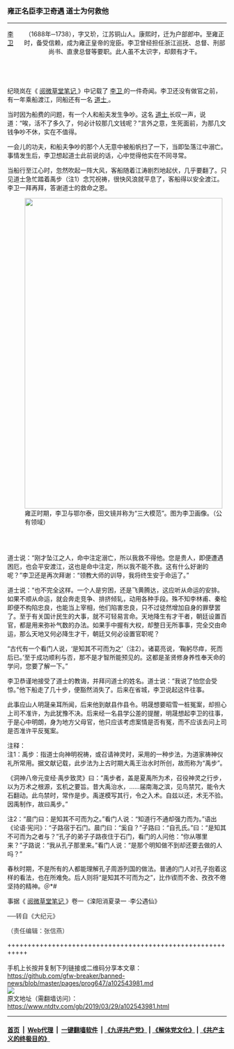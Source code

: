 ### 雍正名臣李卫奇遇 道士为何救他
------------------------

<div class="post_content" itemprop="articleBody">
 <div class="column">
  <div class="arttop mbottom20">
   <div class="imgtxt caption">
   </div>
  </div>
  <header role="heading">
   <div class="mbottom10 large-12 medium-12 small-12 columns">
    <a href="https://www.ntdtv.com/gb/李卫.htm">
     李卫
    </a>
    （1688年─1738），字又玠，江苏铜山人。康熙时，迁为户部郎中。至雍正时，备受信赖，成为雍正皇帝的宠臣。李卫曾经担任浙江巡抚、总督、刑部尚书、直隶总督等要职。此人虽不太识字，却颇有才干。
   </div>
  </header>
 </div>
 <p>
  纪晓岚在《
  <a href="https://www.ntdtv.com/gb/阅微草堂笔记.htm">
   阅微草堂笔记
  </a>
  》中记载了
  <a href="https://www.ntdtv.com/gb/李卫.htm">
   李卫
  </a>
  的一件奇闻。李卫还没有做官之前，有一年乘船渡江，同船还有一名
  <a href="https://www.ntdtv.com/gb/道士.htm">
   道士
  </a>
  。
 </p>
 <p>
  当时因为船费的问题，有一个人和船夫发生争吵。这名
  <a href="https://www.ntdtv.com/gb/道士.htm">
   道士
  </a>
  长叹一声，说道：“唉，活不了多久了，何必计较那几文钱呢？”言外之意，生死面前，为那几文钱争吵不休，实在不值得。
 </p>
 <p>
  一会儿的功夫，和船夫争吵的那个人无意中被船帆扫了一下，当即坠落江中溺亡。事情发生后，李卫想起道士此前说的话，心中觉得他实在不同寻常。
 </p>
 <p>
  当船行至江心时，忽然吹起一阵大风，客船随着江涛剧烈地起伏，几乎要翻了。只见道士急忙踏着禹步（注1）念咒祝祷，很快风浪就平息了，客船得以安全渡江。李卫一拜再拜，答谢道士的救命之恩。
 </p>
 <figure class="wp-caption aligncenter" id="attachment_10763070" style="width: 454px;">
  <a href="http://i.epochtimes.com/assets/uploads/2018/10/2012925104057-1.jpg">
   <img alt="" class=" wp-image-10763070" height="711" src="http://i.epochtimes.com/assets/uploads/2018/10/2012925104057-1-450x705.jpg" width="454"/>
  </a>
  <br/><figcaption class="wp-caption-text">
   雍正时期，李卫与鄂尔泰，田文镜并称为“三大模范”。图为李卫画像。（公有领域）
  </figcaption><br/>
 </figure><br/>
 <p>
  道士说：“刚才坠江之人，命中注定溺亡，所以我救不得他。您是贵人，即便遭遇困厄，也会平安渡江，这也是命中注定，所以我不能不救。这有什么好谢的呢？”李卫还是再次拜谢：“领教大师的训导，我将终生安于命运了。”
 </p>
 <p>
  道士说：“也不完全这样。一个人是穷困，还是飞黄腾达，这应听从命运的安排。如果不顺从命运，就会奔走竞争、排挤倾轧，动用各种手段。殊不知李林甫、秦桧即便不构陷忠良，也能当上宰相，他们陷害忠良，只不过徒然增加自身的罪孽罢了。至于有关国计民生的大事，就不可轻易言命。天地降生有才干者，朝廷设置百官，都是用来弥补气数的办法。如果手中握有大权，却整日无所事事，完全交由命运，那么天地又何必降生才干，朝廷又何必设置官职呢？
 </p>
 <p>
  “古代有一个看门人说，‘是知其不可而为之’（注2）。诸葛亮说，‘鞠躬尽瘁，死而后已。’至于成功顺利与否，那不是才智所能预见的。这都是圣贤修身养性奉天命的学问，您要了解一下。”
 </p>
 <p>
  李卫恭谨地接受了道士的教诲，并拜问道士的姓名。道士说：“我说了怕您会受惊。”他下船走了几十步，便豁然消失了。后来在省城，李卫说起这件往事。
 </p>
 <p>
  此事应山人明晟亲耳所闻，后来他到献县作县令。明晟想要昭雪一桩冤案，却担心上司不准许，为此犹豫不决。后来经一名县学公差的提醒，明晟想起李卫的往事，于是心中明朗，身为地方父母官，他只应该考虑案情是否有冤，而不应该去问上司是否准许平反冤案。
 </p>
 <p>
  注释：
  <br/>
  注1：禹步：指道士向神明祝祷，或召请神灵时，采用的一种步法，为道家祷神仪礼所常用。据文献记载，此步法为上古时期大禹王治水时所创，故而称为“禹步”。
 </p>
 <p>
  《洞神八帝元变经·禹步致灵》曰：“禹步者，盖是夏禹所为术，召役神灵之行步，以为万术之根源，玄机之要旨。昔大禹治水，……届南海之滨，见鸟禁咒，能令大石翻动。此鸟禁时，常作是步。禹遂模写其行，令之入术。自兹以还，术无不验。因禹制作，故曰禹步。”
 </p>
 <p>
  注2：“晨门曰：是知其不可而为之。”看门人说：“知道行不通却强力而为。”语出《论语·宪问》：“子路宿于石门。晨门曰：“奚自？”子路曰：“自孔氏。”曰：“是知其不可而为之者与？”孔子的弟子子路夜住于石门，看门的人问他：“你从哪里来？”子路说：“我从孔子那里来。”看门人说：“是那个明知做不到却还要去做的人吗？”
 </p>
 <p>
  春秋时期，不是所有的人都能理解孔子周游列国的做法。普通的门人对孔子抱着这样的看法，也在所难免。后人则将“是知其不可而为之”，比作锲而不舍、孜孜不倦坚持的精神。＠*#
 </p>
 <p>
  事据《
  <a href="https://www.ntdtv.com/gb/阅微草堂笔记.htm">
   阅微草堂笔记
  </a>
  》卷一《滦阳消夏录一 ·李公遇仙》
 </p>
 <p>
  <span style="color: #343434; font-family: helvetica neue, helvetica, arial, sans-serif;">
   ──转自《大纪元》
  </span>
 </p>
 <p>
  <span style="color: #343434; font-family: helvetica neue, helvetica, arial, sans-serif;">
   （责任编辑：张信燕）
  </span>
 </p>
 <div class="single_ad">
 </div>
</div>

+++++++++++++++++++++++++++++++++++++++++++++++++++++++++++<br/><br/>
手机上长按并复制下列链接或二维码分享本文章：<br/>
https://github.com/gfw-breaker/banned-news/blob/master/pages/prog647/a102543981.md <br/>
<a href='https://github.com/gfw-breaker/banned-news/blob/master/pages/prog647/a102543981.md'><img src='https://github.com/gfw-breaker/banned-news/blob/master/pages/prog647/a102543981.md.png'/></a> <br/>
原文地址（需翻墙访问）：https://www.ntdtv.com/gb/2019/03/29/a102543981.html


------------------------
#### [首页](https://github.com/gfw-breaker/banned-news/blob/master/README.md) &nbsp;|&nbsp; [Web代理](https://github.com/labour-camp/helloworld) &nbsp;|&nbsp; [一键翻墙软件](https://github.com/gfw-breaker/nogfw/blob/master/README.md) &nbsp;| [《九评共产党》](https://github.com/gfw-breaker/9ping.md/blob/master/README.md#九评之一评共产党是什么) | [《解体党文化》](https://github.com/gfw-breaker/jtdwh.md/blob/master/README.md) | [《共产主义的终极目的》](https://github.com/gfw-breaker/gczydzjmd.md/blob/master/README.md)

